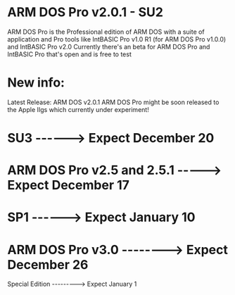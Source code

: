 # ARM DOS Pro v2.0.1 - SU2
ARM DOS Pro is the Professional edition of ARM DOS with a suite of application and Pro tools like IntBASIC Pro v1.0 R1 (for ARM DOS Pro v1.0.0) and IntBASIC Pro v2.0
Currently there's an beta for ARM DOS Pro and IntBASIC Pro that's open and is free to test
# New info:
Latest Release: ARM DOS v2.0.1
ARM DOS Pro might be soon released to the Apple IIgs which currently under experiment!

# SU3 ------> Expect December 20
# ARM DOS Pro v2.5 and 2.5.1 -----> Expect December 17
# SP1 ------> Expect January 10
# ARM DOS Pro v3.0 --------> Expect December 26
Special Edition ---------> Expect January 1
